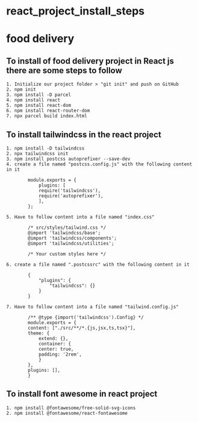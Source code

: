# react_project_install_steps

# food delivery

## To install of food delivery project in React js there are some steps to follow
    1. Initialize our project folder > "git init" and push on GitHub
    2. npm init
    3. npm install -D parcel
    4. npm install react
    5. npm install react-dom
    6. npm install react-router-dom
    7. npx parcel build index.html

## To install tailwindcss in the react project
    1. npm install -D tailwindcss
    2. npx tailwindcss init
    3. npm install postcss autoprefixer --save-dev
    4. create a file named "postcss.config.js" with the following content in it
            
            module.exports = {
                plugins: [
                require('tailwindcss'),
                require('autoprefixer'),
                ],
            };

    5. Have to follow content into a file named "index.css"
            
            /* src/styles/tailwind.css */
            @import 'tailwindcss/base';
            @import 'tailwindcss/components';
            @import 'tailwindcss/utilities';

            /* Your custom styles here */

    6. create a file named ".postcssrc" with the following content in it
            
            {
                "plugins": {
                    "tailwindcss": {}
                }
            }

    7. Have to follow content into a file named "tailwind.config.js"
            
            /** @type {import('tailwindcss').Config} */
            module.exports = {
            content: ["./src/**/*.{js,jsx,ts,tsx}"],
            theme: {
                extend: {},
                container: {
                center: true,
                padding: '2rem',
                }
            },
            plugins: [],
            }


## To install font awesome in react project
    1. npm install @fontawesome/free-solid-svg-icons
    2. npm install @fontawesome/react-fontawesome


                

                
